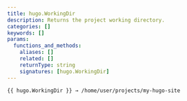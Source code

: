 ```yaml
---
title: hugo.WorkingDir
description: Returns the project working directory.
categories: []
keywords: []
params:
  functions_and_methods:
    aliases: []
    related: []
    returnType: string
    signatures: [hugo.WorkingDir]
---
```


```go-html-template
{{ hugo.WorkingDir }} → /home/user/projects/my-hugo-site
```
